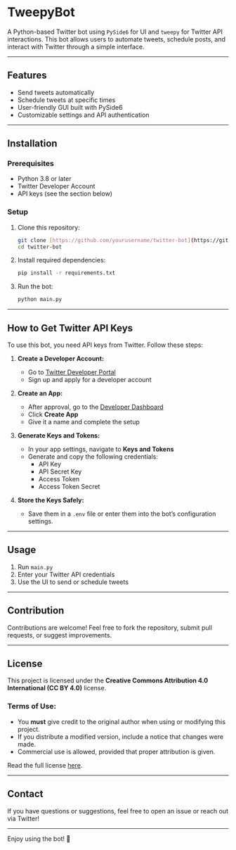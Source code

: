 # TweepyBot

A Python-based Twitter bot using `PySide6` for UI and `tweepy` for Twitter API interactions. This bot allows users to automate tweets, schedule posts, and interact with Twitter through a simple interface.

---

## Features
- Send tweets automatically
- Schedule tweets at specific times
- User-friendly GUI built with PySide6
- Customizable settings and API authentication

---

## Installation

### Prerequisites
- Python 3.8 or later
- Twitter Developer Account
- API keys (see the section below)

### Setup
1. Clone this repository:
   ```sh
   git clone [https://github.com/yourusername/twitter-bot](https://github.com/Danicortex/TweepyBot)
   cd twitter-bot
   ```
2. Install required dependencies:
   ```sh
   pip install -r requirements.txt
   ```
3. Run the bot:
   ```sh
   python main.py
   ```

---

## How to Get Twitter API Keys
To use this bot, you need API keys from Twitter. Follow these steps:

1. **Create a Developer Account:**
   - Go to [Twitter Developer Portal](https://developer.twitter.com/)
   - Sign up and apply for a developer account

2. **Create an App:**
   - After approval, go to the [Developer Dashboard](https://developer.twitter.com/en/portal/dashboard)
   - Click **Create App**
   - Give it a name and complete the setup

3. **Generate Keys and Tokens:**
   - In your app settings, navigate to **Keys and Tokens**
   - Generate and copy the following credentials:
     - API Key
     - API Secret Key
     - Access Token
     - Access Token Secret

4. **Store the Keys Safely:**
   - Save them in a `.env` file or enter them into the bot’s configuration settings.

---

## Usage
1. Run `main.py`
2. Enter your Twitter API credentials
3. Use the UI to send or schedule tweets

---

## Contribution
Contributions are welcome! Feel free to fork the repository, submit pull requests, or suggest improvements.

---

## License
This project is licensed under the **Creative Commons Attribution 4.0 International (CC BY 4.0)** license.

### **Terms of Use:**
- You **must** give credit to the original author when using or modifying this project.
- If you distribute a modified version, include a notice that changes were made.
- Commercial use is allowed, provided that proper attribution is given.

Read the full license [here](https://creativecommons.org/licenses/by/4.0/).

---

## Contact
If you have questions or suggestions, feel free to open an issue or reach out via Twitter!

---

Enjoy using the bot! 🚀
